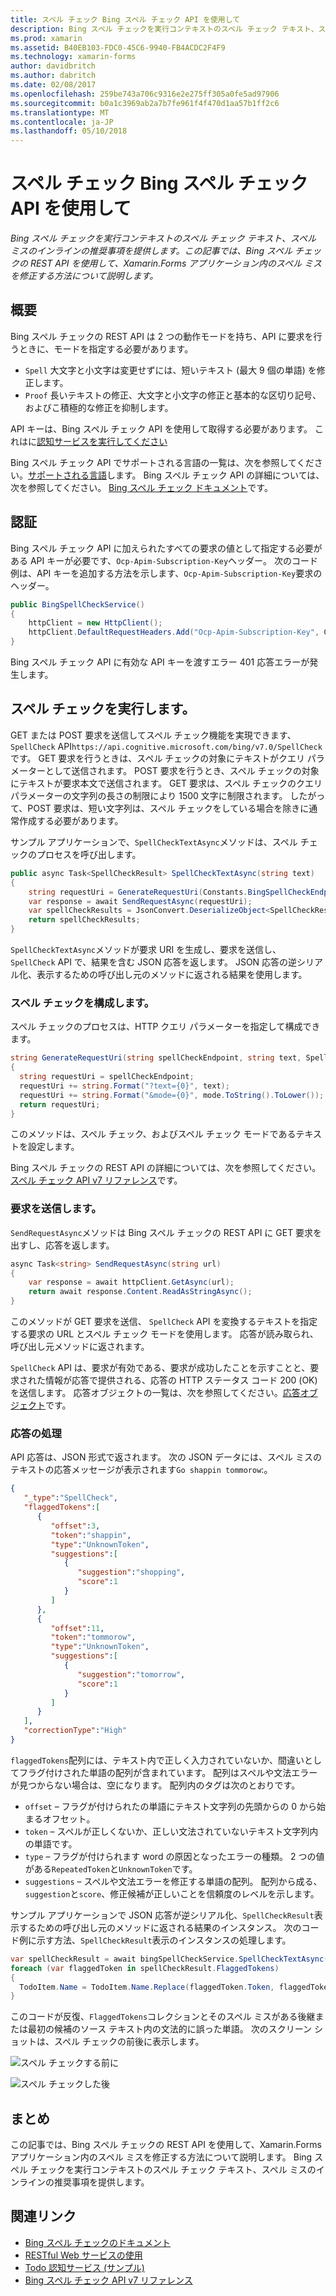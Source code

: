 ```yaml
---
title: スペル チェック Bing スペル チェック API を使用して
description: Bing スペル チェックを実行コンテキストのスペル チェック テキスト、スペル ミスのインラインの推奨事項を提供します。 この記事では、Bing スペル チェックの REST API を使用して、Xamarin.Forms アプリケーション内のスペル ミスを修正する方法について説明します。
ms.prod: xamarin
ms.assetid: B40EB103-FDC0-45C6-9940-FB4ACDC2F4F9
ms.technology: xamarin-forms
author: davidbritch
ms.author: dabritch
ms.date: 02/08/2017
ms.openlocfilehash: 259be743a706c9316e2e275ff305a0fe5ad97906
ms.sourcegitcommit: b0a1c3969ab2a7b7fe961f4f470d1aa57b1ff2c6
ms.translationtype: MT
ms.contentlocale: ja-JP
ms.lasthandoff: 05/10/2018
---
```

# <a name="spell-checking-using-the-bing-spell-check-api"></a>スペル チェック Bing スペル チェック API を使用して

_Bing スペル チェックを実行コンテキストのスペル チェック テキスト、スペル ミスのインラインの推奨事項を提供します。この記事では、Bing スペル チェックの REST API を使用して、Xamarin.Forms アプリケーション内のスペル ミスを修正する方法について説明します。_

## <a name="overview"></a>概要

Bing スペル チェックの REST API は 2 つの動作モードを持ち、API に要求を行うときに、モードを指定する必要があります。

- `Spell` 大文字と小文字は変更せずには、短いテキスト (最大 9 個の単語) を修正します。
- `Proof` 長いテキストの修正、大文字と小文字の修正と基本的な区切り記号、およびこ積極的な修正を抑制します。

API キーは、Bing スペル チェック API を使用して取得する必要があります。 これはに[認知サービスを実行してください](https://azure.microsoft.com/try/cognitive-services/)

Bing スペル チェック API でサポートされる言語の一覧は、次を参照してください。[サポートされる言語](/azure/cognitive-services/bing-spell-check/bing-spell-check-supported-languages/)します。 Bing スペル チェック API の詳細については、次を参照してください。 [Bing スペル チェック ドキュメント](/azure/cognitive-services/bing-spell-check/)です。

## <a name="authentication"></a>認証

Bing スペル チェック API に加えられたすべての要求の値として指定する必要がある API キーが必要です、`Ocp-Apim-Subscription-Key`ヘッダー。 次のコード例は、API キーを追加する方法を示します、`Ocp-Apim-Subscription-Key`要求のヘッダー。

```csharp
public BingSpellCheckService()
{
    httpClient = new HttpClient();
    httpClient.DefaultRequestHeaders.Add("Ocp-Apim-Subscription-Key", Constants.BingSpellCheckApiKey);
}
```

Bing スペル チェック API に有効な API キーを渡すエラー 401 応答エラーが発生します。

## <a name="performing-spell-checking"></a>スペル チェックを実行します。

GET または POST 要求を送信してスペル チェック機能を実現できます、 `SpellCheck` API`https://api.cognitive.microsoft.com/bing/v7.0/SpellCheck`です。 GET 要求を行うときは、スペル チェックの対象にテキストがクエリ パラメーターとして送信されます。 POST 要求を行うとき、スペル チェックの対象にテキストが要求本文で送信されます。 GET 要求は、スペル チェックのクエリ パラメーターの文字列の長さの制限により 1500 文字に制限されます。 したがって、POST 要求は、短い文字列は、スペル チェックをしている場合を除きに通常作成する必要があります。

サンプル アプリケーションで、`SpellCheckTextAsync`メソッドは、スペル チェックのプロセスを呼び出します。

```csharp
public async Task<SpellCheckResult> SpellCheckTextAsync(string text)
{
    string requestUri = GenerateRequestUri(Constants.BingSpellCheckEndpoint, text, SpellCheckMode.Spell);
    var response = await SendRequestAsync(requestUri);
    var spellCheckResults = JsonConvert.DeserializeObject<SpellCheckResult>(response);
    return spellCheckResults;
}
```

`SpellCheckTextAsync`メソッドが要求 URI を生成し、要求を送信し、 `SpellCheck` API で、結果を含む JSON 応答を返します。 JSON 応答の逆シリアル化、表示するための呼び出し元のメソッドに返される結果を使用します。

### <a name="configuring-spell-checking"></a>スペル チェックを構成します。

スペル チェックのプロセスは、HTTP クエリ パラメーターを指定して構成できます。

```csharp
string GenerateRequestUri(string spellCheckEndpoint, string text, SpellCheckMode mode)
{
  string requestUri = spellCheckEndpoint;
  requestUri += string.Format("?text={0}", text);                         // text to spell check
  requestUri += string.Format("&mode={0}", mode.ToString().ToLower());    // spellcheck mode - proof or spell
  return requestUri;
}
```

このメソッドは、スペル チェック、およびスペル チェック モードであるテキストを設定します。

Bing スペル チェックの REST API の詳細については、次を参照してください。[スペル チェック API v7 リファレンス](/rest/api/cognitiveservices/bing-spell-check-api-v7-reference/)です。

### <a name="sending-the-request"></a>要求を送信します。

`SendRequestAsync`メソッドは Bing スペル チェックの REST API に GET 要求を出すし、応答を返します。

```csharp
async Task<string> SendRequestAsync(string url)
{
    var response = await httpClient.GetAsync(url);
    return await response.Content.ReadAsStringAsync();
}
```

このメソッドが GET 要求を送信、 `SpellCheck` API を変換するテキストを指定する要求の URL とスペル チェック モードを使用します。 応答が読み取られ、呼び出し元メソッドに返されます。

`SpellCheck` API は、要求が有効である、要求が成功したことを示すことと、要求された情報が応答で提供される、応答の HTTP ステータス コード 200 (OK) を送信します。 応答オブジェクトの一覧は、次を参照してください。[応答オブジェクト](/rest/api/cognitiveservices/bing-spell-check-api-v7-reference#response-objects)です。

### <a name="processing-the-response"></a>応答の処理

API 応答は、JSON 形式で返されます。 次の JSON データには、スペル ミスのテキストの応答メッセージが表示されます`Go shappin tommorow`:。

```json
{  
   "_type":"SpellCheck",
   "flaggedTokens":[  
      {  
         "offset":3,
         "token":"shappin",
         "type":"UnknownToken",
         "suggestions":[  
            {  
               "suggestion":"shopping",
               "score":1
            }
         ]
      },
      {  
         "offset":11,
         "token":"tommorow",
         "type":"UnknownToken",
         "suggestions":[  
            {  
               "suggestion":"tomorrow",
               "score":1
            }
         ]
      }
   ],
   "correctionType":"High"
}
```

`flaggedTokens`配列には、テキスト内で正しく入力されていないか、間違いとしてフラグ付けされた単語の配列が含まれています。 配列はスペルや文法エラーが見つからない場合は、空になります。 配列内のタグは次のとおりです。

- `offset` – フラグが付けられたの単語にテキスト文字列の先頭からの 0 から始まるオフセット。
- `token` – スペルが正しくないか、正しい文法されていないテキスト文字列内の単語です。
- `type` – フラグが付けられます word の原因となったエラーの種類。 2 つの値がある`RepeatedToken`と`UnknownToken`です。
- `suggestions` – スペルや文法エラーを修正する単語の配列。 配列から成る、`suggestion`と`score`、修正候補が正しいことを信頼度のレベルを示します。

サンプル アプリケーションで JSON 応答が逆シリアル化、`SpellCheckResult`表示するための呼び出し元のメソッドに返される結果のインスタンス。 次のコード例に示す方法、`SpellCheckResult`表示のインスタンスの処理します。

```csharp
var spellCheckResult = await bingSpellCheckService.SpellCheckTextAsync(TodoItem.Name);
foreach (var flaggedToken in spellCheckResult.FlaggedTokens)
{
  TodoItem.Name = TodoItem.Name.Replace(flaggedToken.Token, flaggedToken.Suggestions.FirstOrDefault().Suggestion);
}
```

このコードが反復、`FlaggedTokens`コレクションとそのスペル ミスがある後継または最初の候補のソース テキスト内の文法的に誤った単語。 次のスクリーン ショットは、スペル チェックの前後に表示します。

![](spell-check-images/before-spell-check.png "スペル チェックする前に")

![](spell-check-images/after-spell-check.png "スペル チェックした後")

## <a name="summary"></a>まとめ

この記事では、Bing スペル チェックの REST API を使用して、Xamarin.Forms アプリケーション内のスペル ミスを修正する方法について説明します。 Bing スペル チェックを実行コンテキストのスペル チェック テキスト、スペル ミスのインラインの推奨事項を提供します。

## <a name="related-links"></a>関連リンク

- [Bing スペル チェックのドキュメント](/azure/cognitive-services/bing-spell-check/)
- [RESTful Web サービスの使用](~/xamarin-forms/data-cloud/consuming/rest.md)
- [Todo 認知サービス (サンプル)](https://developer.xamarin.com/samples/xamarin-forms/WebServices/TodoCognitiveServices/)
- [Bing スペル チェック API v7 リファレンス](/rest/api/cognitiveservices/bing-spell-check-api-v7-reference/)
